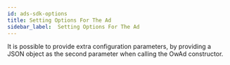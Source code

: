 ```yaml
---
id: ads-sdk-options
title: Setting Options For The Ad
sidebar_label:  Setting Options For The Ad
---
```



It is possible to provide extra configuration parameters, by providing a JSON object as the second parameter when calling the OwAd constructor.